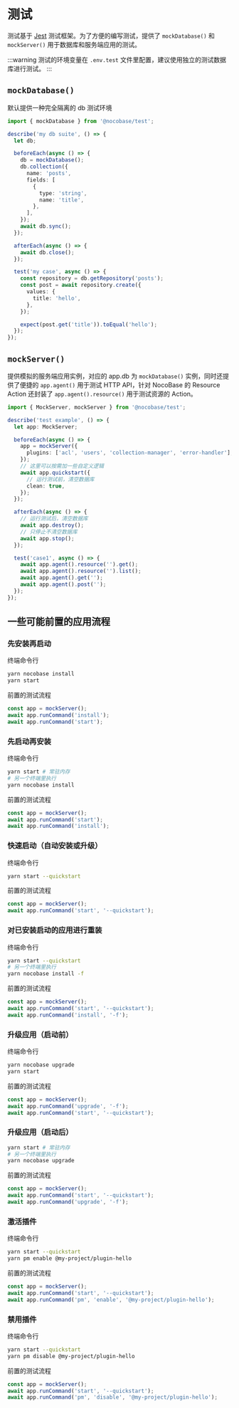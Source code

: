 # 测试

测试基于 [Jest](https://jestjs.io/) 测试框架。为了方便的编写测试，提供了 `mockDatabase()` 和 `mockServer()` 用于数据库和服务端应用的测试。

:::warning
测试的环境变量在 `.env.test` 文件里配置，建议使用独立的测试数据库进行测试。
:::

## `mockDatabase()`

默认提供一种完全隔离的 db 测试环境

```ts
import { mockDatabase } from '@nocobase/test';

describe('my db suite', () => {
  let db;

  beforeEach(async () => {
    db = mockDatabase();
    db.collection({
      name: 'posts',
      fields: [
        {
          type: 'string',
          name: 'title',
        },
      ],
    });
    await db.sync();
  });

  afterEach(async () => {
    await db.close();
  });

  test('my case', async () => {
    const repository = db.getRepository('posts');
    const post = await repository.create({
      values: {
        title: 'hello',
      },
    });

    expect(post.get('title')).toEqual('hello');
  });
});
```

## `mockServer()`

提供模拟的服务端应用实例，对应的 app.db 为 `mockDatabase()` 实例，同时还提供了便捷的 `app.agent()` 用于测试 HTTP API，针对 NocoBase 的 Resource Action 还封装了 `app.agent().resource()` 用于测试资源的 Action。

```ts
import { MockServer, mockServer } from '@nocobase/test';

describe('test example', () => {
  let app: MockServer;

  beforeEach(async () => {
    app = mockServer({
      plugins: ['acl', 'users', 'collection-manager', 'error-handler'],
    });
    // 这里可以按需加一些自定义逻辑
    await app.quickstart({
      // 运行测试前，清空数据库
      clean: true,
    });
  });

  afterEach(async () => {
    // 运行测试后，清空数据库
    await app.destroy();
    // 只停止不清空数据库
    await app.stop();
  });

  test('case1', async () => {
    await app.agent().resource('').get();
    await app.agent().resource('').list();
    await app.agent().get('');
    await app.agent().post('');
  });
});
```

## 一些可能前置的应用流程

### 先安装再启动

终端命令行

```bash
yarn nocobase install
yarn start
```

前置的测试流程

```ts
const app = mockServer();
await app.runCommand('install');
await app.runCommand('start');
```

### 先启动再安装

终端命令行

```bash
yarn start # 常驻内存
# 另一个终端里执行
yarn nocobase install
```

前置的测试流程

```ts
const app = mockServer();
await app.runCommand('start');
await app.runCommand('install');
```

### 快速启动（自动安装或升级）

终端命令行

```bash
yarn start --quickstart
```

前置的测试流程

```ts
const app = mockServer();
await app.runCommand('start', '--quickstart');
```

### 对已安装启动的应用进行重装

终端命令行

```bash
yarn start --quickstart
# 另一个终端里执行
yarn nocobase install -f
```

前置的测试流程

```ts
const app = mockServer();
await app.runCommand('start', '--quickstart');
await app.runCommand('install', '-f');
```

### 升级应用（启动前）

终端命令行

```bash
yarn nocobase upgrade
yarn start
```

前置的测试流程

```ts
const app = mockServer();
await app.runCommand('upgrade', '-f');
await app.runCommand('start', '--quickstart');
```

### 升级应用（启动后）

```bash
yarn start # 常驻内存
# 另一个终端里执行
yarn nocobase upgrade
```

前置的测试流程

```ts
const app = mockServer();
await app.runCommand('start', '--quickstart');
await app.runCommand('upgrade', '-f');
```

### 激活插件

终端命令行

```bash
yarn start --quickstart
yarn pm enable @my-project/plugin-hello
```

前置的测试流程

```ts
const app = mockServer();
await app.runCommand('start', '--quickstart');
await app.runCommand('pm', 'enable', '@my-project/plugin-hello');
```

### 禁用插件

终端命令行

```bash
yarn start --quickstart
yarn pm disable @my-project/plugin-hello
```

前置的测试流程

```ts
const app = mockServer();
await app.runCommand('start', '--quickstart');
await app.runCommand('pm', 'disable', '@my-project/plugin-hello');
```
